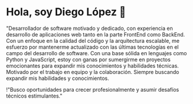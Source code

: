 <h1>Hola, soy Diego López 👋</h1>

<p>"Desarrollador de software motivado y dedicado, con experiencia en desarrollo de aplicaciones web tanto en la parte FrontEnd como BackEnd. Con un enfoque en la calidad del código y la arquitectura escalable, me esfuerzo por mantenerme actualizado con las últimas tecnologías en el campo del desarrollo de software. Con una base sólida en lenguajes como Python y JavaScript, estoy con ganas por sumergirme en proyectos emocionantes para expandir mis conocimientos y habilidades técnicas. Motivado por el trabajo en equipo y la colaboración. Siempre buscando expandir mis habilidades y conocimientos.</p>
<p>!"Busco oportunidades para crecer profesionalmente y asumir desafíos técnicos estimulantes."</p>
